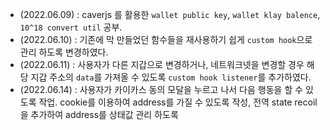 - (2022.06.09) : caverjs 를 활용한 `wallet public key`, `wallet klay balence`, `10^18 convert util` 공부.
- (2022.06.10) : 기존에 막 만들었던 함수들을 재사용하기 쉽게 `custom hook`으로 관리 하도록 변경하였다.
- (2022.06.11) : 사용자가 다른 지갑으로 변경하거나, 네트워크넷을 변경할 경우 해당 지갑 주소의 `data`를 가져올 수 있도록 `custom hook listener`를 추가하였다.
- (2022.06.14) : 사용자가 카이카스 동의 모달을 누르고 나서 다음 행동을 할 수 있도록 작업. cookie를 이용하여 address를 가질 수 있도록 작성, 전역 state recoil을 추가하여 address를 상태값 관리 하도록 
